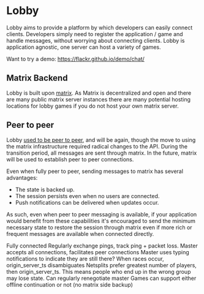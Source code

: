 # Lobby

Lobby aims to provide a platform by which developers can easily connect clients.
Developers simply need to register the application / game and handle messages,
without worrying about connecting clients. Lobby is application agnostic, one
server can host a variety of games.

Want to try a demo: https://flackr.github.io/demo/chat/

## Matrix Backend

Lobby is built upon [matrix](https://matrix.org/). As Matrix is decentralized
and open and there are many public matrix server instances there are many
potential hosting locations for lobby games if you do not host your own matrix
server.

## Peer to peer

Lobby [used to be peer to peer](https://github.com/flackr/lobby/tree/archived),
and will be again, though the move to using the matrix infrastructure required
radical changes to the API. During the transition period, all messages are sent
through matrix. In the future, matrix will be used to establish peer to peer
connections.

Even when fully peer to peer, sending messages to matrix has several advantages:
* The state is backed up.
* The session persists even when no users are connected.
* Push notifications can be delivered when updates occur.

As such, even when peer to peer messaging is available, if your application
would benefit from these capabilities it's encouraged to send the minimum
necessary state to restore the session through matrix even if more rich or
frequent messages are available when connected directly.

Fully connected
Regularly exchange pings, track ping + packet loss.
Master accepts all connections, facilitates peer connections
Master uses typing notifications to indicate they are still there?
When races occur, origin_server_ts disambiguates
Netsplits prefer greatest number of players, then origin_server_ts. This means people who end up in the wrong group may lose state.
Can regularly renegotiate master
Games can support either offline continuation or not (no matrix side backup)
